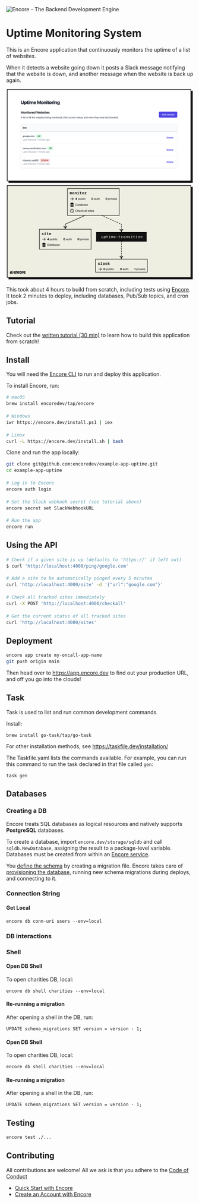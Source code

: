<img width="200px" src="https://encore.dev/assets/branding/logo/logo.svg" alt="Encore - The Backend Development Engine" />

# Uptime Monitoring System

This is an Encore application that continuously monitors the uptime of a list of websites.

When it detects a website going down it posts a Slack message notifying that the website is down, and another message when the website is back up again.

![Frontend](./images/frontend.png)
![Encore Flow](./images/encore-flow.png)

This took about 4 hours to build from scratch, including tests using [Encore](https://encore.dev). It took 2 minutes to deploy, including databases, Pub/Sub topics, and cron jobs.

## Tutorial

Check out the [written tutorial (30 min)](https://encore.dev/docs/tutorials/uptime) to learn how to build this application from scratch!

## Install

You will need the [Encore CLI](https://encore.dev/docs/install)
to run and deploy this application.

To install Encore, run:
```bash
# macOS 
brew install encoredev/tap/encore

# Windows
iwr https://encore.dev/install.ps1 | iex

# Linux
curl -L https://encore.dev/install.sh | bash
```

Clone and run the app locally:
```bash
git clone git@github.com:encoredev/example-app-uptime.git
cd example-app-uptime

# Log in to Encore
encore auth login

# Set the Slack webhook secret (see tutorial above)
encore secret set SlackWebhookURL

# Run the app
encore run
```

## Using the API

```bash
# Check if a given site is up (defaults to 'https://' if left out)
$ curl 'http://localhost:4000/ping/google.com'

# Add a site to be automatically pinged every 5 minutes
curl 'http://localhost:4000/site' -d '{"url":"google.com"}'

# Check all tracked sites immediately
curl -X POST 'http://localhost:4000/checkall'

# Get the current status of all tracked sites
curl 'http://localhost:4000/sites'
```

## Deployment

```bash
encore app create my-oncall-app-name
git push origin main
```

Then head over to <https://app.encore.dev> to find out your production URL, and off you go into the clouds!

## Task

Task is used to list and run common development commands.

Install:
```shell
brew install go-task/tap/go-task
```

For other installation methods, see https://taskfile.dev/installation/

The Taskfile.yaml lists the commands available.
For example, you can run this command to run the task declared in that file called `gen`:
```shell
task gen
```

## Databases

### Creating a DB

Encore treats SQL databases as logical resources and natively supports **PostgreSQL** databases.

To create a database, import `encore.dev/storage/sqldb` and call `sqldb.NewDatabase`, assigning the result to a package-level variable.
Databases must be created from within an [Encore service](https://encore.dev/docs/primitives/services-and-apis).

You [define the schema](https://encore.dev/docs/primitives/databases#defining-a-database-schema) by creating a migration file. Encore takes care of [provisioning the database](https://encore.dev/docs/primitives/databases#provisioning-databases), running new schema migrations during deploys, and connecting to it.

### Connection String

#### Get Local
```shell
encore db conn-uri users --env=local
```

### DB interactions

### Shell

#### Open DB Shell

To open charities DB, local:
```shell
encore db shell charities --env=local
```

#### Re-running a migration
After opening a shell in the DB, run:
```shell
UPDATE schema_migrations SET version = version - 1;
```


#### Open DB Shell

To open charities DB, local:
```shell
encore db shell charities --env=local
```

#### Re-running a migration
After opening a shell in the DB, run:
```shell
UPDATE schema_migrations SET version = version - 1;
```

## Testing

```bash
encore test ./...
```

## Contributing

All contributions are welcome! All we ask is that you adhere to the [Code of Conduct](https://github.com/encoredev/encore/blob/main/CODE_OF_CONDUCT.md)

- [Quick Start with Encore](https://encore.dev/docs/quick-start)
- [Create an Account with Encore](https://encore.dev/login)
